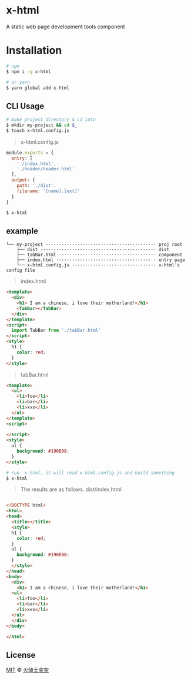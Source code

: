 # x-html

A static web page development tools component

# Installation

```bash
# npm
$ npm i -g x-html

# or yarn
$ yarn global add x-html
```


## CLI Usage

```bash
# make project directory & cd into
$ mkdir my-project && cd $_
$ touch x-html.config.js
```

> x-html.config.js

```js
module.exports = {
  entry: [
    './index.html',
    './header/header.html'
  ],
  output: {
    path: './dist',
    filename: '[name].[ext]'
  }
}
```

```bash
$ x-html
```


## example

```
└── my-project ·········································· proj root
    ├── dist ············································ dist
    ├── tabBar.html ····································· component
    ├── index.html ···································· · entry page
    └── x-html.config.js ································ x-html's config file

```

> index.html

```html
<template>
  <div>
    <h1> I am a chinese, i love their motherland!</h1>
    <TabBar></TabBar>
  </div>
</template>
<script>
  import TabBar from './tabBar.html'
</script>
<style>
  h1 {
    color: red;
  }
</style>
```

> tabBar.html

```html
<template>
  <ul>
    <li>foo</li>
    <li>bar</li>
    <li>xxx</li>
  </ul>
</template>
<script>
  
</script>
<style>
  ul {
    background: #190E08;
  }
</style>
```


```bash
# run  x-html, it will read x-html.config.js and build something
$ x-html
```

> The results are as follows.
> dist/index.html

```html

<!DOCTYPE html>
<html>
<head>
  <title></title>
  <style>
  h1 {
    color: red;
  }
  ul {
    background: #190E08;
  }
  </style>
</head>
<body>
  <div>
    <h1> I am a chinese, i love their motherland!</h1>
  <ul>
    <li>foo</li>
    <li>bar</li>
    <li>xxx</li>
  </ul>
  </div>
</body>

</html>

```


## License

[MIT](LICENSE) &copy; [火骑士空空]()
